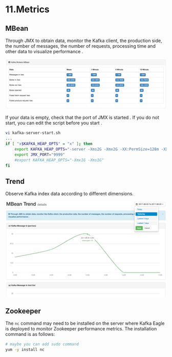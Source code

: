 # 11.Metrics

## MBean

Through JMX to obtain data, monitor the Kafka client, the production side, the number of messages, the number of requests, processing time and other data to visualize performance .

![mbean@2x.png](../.gitbook/assets/mbean-2x.png)

If your data is empty, check that the port of JMX is started . If you do not start, you can edit the script before you start .

```bash
vi kafka-server-start.sh
...
if [ "x$KAFKA_HEAP_OPTS" = "x" ]; then
    export KAFKA_HEAP_OPTS="-server -Xms2G -Xmx2G -XX:PermSize=128m -XX:+UseG1GC -XX:MaxGCPauseMillis=200 -XX:ParallelGCThreads=8 -XX:ConcGCThreads=5 -XX:InitiatingHeapOccupancyPercent=70"
    export JMX_PORT="9999"
    #export KAFKA_HEAP_OPTS="-Xmx1G -Xms1G"
fi
```

## Trend

Observe Kafka index data according to different dimensions.

![trend@2x.png](../.gitbook/assets/trend-2x.png)

## Zookeeper

The `nc` command may need to be installed on the server where Kafka Eagle is deployed to monitor Zookeeper performance metrics. The installation command is as follows:

```bash
# maybe you can add sudo command
yum -y install nc
```

